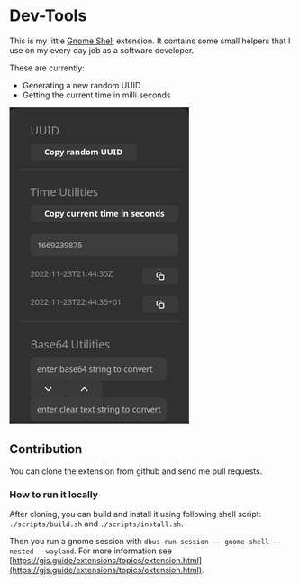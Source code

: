 # Dev-Tools

This is my little [Gnome Shell](https://wiki.gnome.org/Projects/GnomeShell) extension. It contains some small helpers that I use on my every day job as a software developer.

These are currently:

- Generating a new random UUID
- Getting the current time in milli seconds

![](./screenshot.png)

## Contribution

You can clone the extension from github and send me pull requests.

### How to run it locally

After cloning, you can build and install it using following shell script: `./scripts/build.sh` and `./scripts/install.sh`.

Then you run a gnome session with `dbus-run-session -- gnome-shell --nested --wayland`. For more information see [https://gjs.guide/extensions/topics/extension.html](https://gjs.guide/extensions/topics/extension.html).
